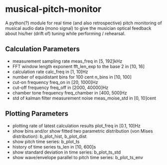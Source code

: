 # musical-pitch-monitor
A python(?) module for real time (and also retrospective) pitch monitoring of musical audio data (mono signal) to give the musician optical feedback about his/her (drift of) tuning while performing / rehearsal.

## Calculation Parameters
 * measurement sampling rate meas_freq in [5, 192]kHz
 * FFT window length exponent fft_len_exp to the base 2 in [10, 16]
 * calculation rate calc_freq in [1, 10]Hz
 * number of equidistant bins for 100 cent n_bins in [10, 100]
 * cut-on frequency freq_on in [20, 1000]Hz
 * cut-off frequency freq_off in [2000, 40000]Hz
 * chamber tone frequency freq_chamber in [400, 500]Hz
 * std of kalman filter measurement noise meas_moise_std in [0, 10]cent

## Plotting Parameters
 * plotting rate of latest calculation results plot_freq in [0.1, 10]Hz
 * show bins and/or show fitted two parametric distribution (von Mises distribution): b_plot_hist, b_plot_dist
 * show pitch time series: b_plot_ts
 * history of time series ts_len in [10, 600]s
 * show standard deviation in time series: b_plot_ts_std
 * show wave/envelope parallel to pitch time series: b_plot_ts_env
